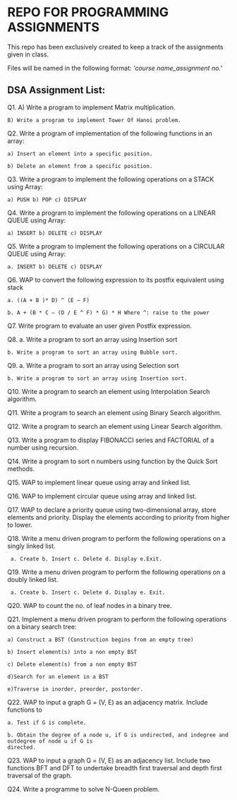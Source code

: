 # REPO FOR PROGRAMMING ASSIGNMENTS

This repo has been exclusively created to keep a track of the assignments given in class.

Files will be named in the following format: *'course name_assignment no.'*

## DSA Assignment List:
Q1. A) Write a program to implement Matrix multiplication.

    B) Write a program to implement Tower Of Hanoi problem.
    
Q2. Write a program of implementation of the following functions in an array:

    a) Insert an element into a specific position.
    
    b) Delete an element from a specific position.
    
Q3. Write a program to implement the following operations on a STACK using Array:

    a) PUSH b) POP c) DISPLAY
    
Q4. Write a program to implement the following operations on a LINEAR QUEUE using Array:

    a) INSERT b) DELETE c) DISPLAY
    
Q5. Write a program to implement the following operations on a CIRCULAR QUEUE using Array:

    a. INSERT b) DELETE c) DISPLAY
    
Q6. WAP to convert the following expression to its postfix equivalent using stack

    a. ((A + B )* D) ^ (E – F)
    
    b. A + (B * C – (D / E ^ F) * G) * H Where ^: raise to the power
    
Q7. Write program to evaluate an user given Postfix expression.

Q8. a. Write a program to sort an array using Insertion sort

    b. Write a program to sort an array using Bubble sort.
    
Q9. a. Write a program to sort an array using Selection sort

    b. Write a program to sort an array using Insertion sort.
    
Q10. Write a program to search an element using Interpolation Search algorithm.

Q11. Write a program to search an element using Binary Search algorithm.

Q12. Write a program to search an element using Linear Search algorithm.

Q13. Write a program to display FIBONACCI series and FACTORIAL of a number using recursion.

Q14. Write a program to sort n numbers using function by the Quick Sort methods.

Q15. WAP to implement linear queue using array and linked list.

Q16. WAP to implement circular queue using array and linked list.

Q17. WAP to declare a priority queue using two-dimensional array, store elements and priority. Display the
     elements according to priority from higher to lower.
     
Q18. Write a menu driven program to perform the following operations on a singly linked list.

     a. Create b. Insert c. Delete d. Display e.Exit.
     
Q19. Write a menu driven program to perform the following operations on a doubly linked list.

     a. Create b. Insert c. Delete d. Display e. Exit.
     
Q20. WAP to count the no. of leaf nodes in a binary tree.

Q21. Implement a menu driven program to perform the following operations on a binary search tree:

    a) Construct a BST (Construction begins from an empty tree)
    
    b) Insert element(s) into a non empty BST
    
    c) Delete element(s) from a non empty BST
    
    d)Search for an element in a BST
    
    e)Traverse in inorder, preorder, postorder.
    
Q22. WAP to input a graph G = (V, E) as an adjacency matrix. Include functions to

    a. Test if G is complete.
    
    b. Obtain the degree of a node u, if G is undirected, and indegree and outdegree of node u if G is
    directed.
    
Q23. WAP to input a graph G = (V, E) as an adjacency list. Include two functions BFT and DFT to undertake
     breadth first traversal and depth first traversal of the graph.
     
Q24. Write a programme to solve N-Queen problem.
